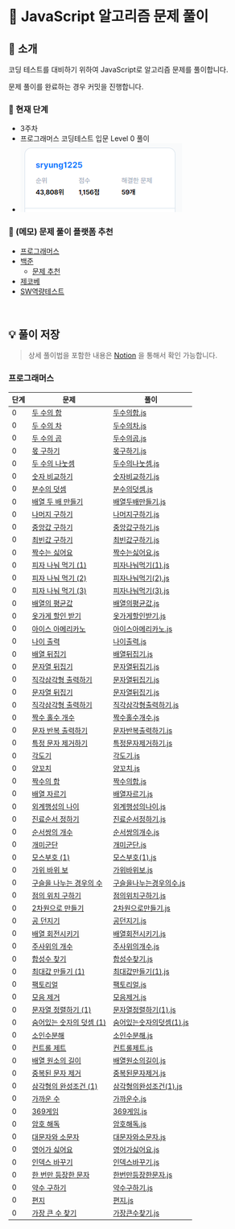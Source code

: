 # 🤮 JavaScript 알고리즘 문제 풀이

## 👋 소개

코딩 테스트를 대비하기 위하여 JavaScript로 알고리즘 문제를 풀이합니다.

문제 풀이를 완료하는 경우 커밋을 진행합니다.

### 🌱 현재 단계
- 3주차
- 프로그래머스 코딩테스트 입문 Level 0 풀이
- ![프로그래머스 현재 상태](./assets/status_programmers.PNG)

### 🎒 (메모) 문제 풀이 플랫폼 추천
- [프로그래머스](https://programmers.co.kr/)
- [백준](https://www.acmicpc.net/step)
  - [문제 추천](https://devjeong.com/algorithm/algorithm-1/#코딩-테스트-대비-백준-문제-추천)
- [제코베](https://paullab.co.kr/codefestival.html)
- [SW역량테스트](https://swexpertacademy.com/main/capacityTest/main.do)

<br>

## 💡 풀이 저장

> 상세 풀이법을 포함한 내용은 [Notion](https://eve1225.notion.site/7d0a802bb0da46fda1dec663bd41efb9?v=4bda3b722aab427d90e1a3fcc6facf2c) 을 통해서 확인 가능합니다.

### 프로그래머스
| 단계 | 문제 | 풀이 |
| ---- | ------- | ------- |
| 0 | [두 수의 합](https://school.programmers.co.kr/learn/courses/30/lessons/120802) | [두수의합.js](./Level0/두수의합.js)
| 0 | [두 수의 차](https://school.programmers.co.kr/learn/courses/30/lessons/120803) | [두수의차.js](./Level0/두수의차.js)
| 0 | [두 수의 곱](https://school.programmers.co.kr/learn/courses/30/lessons/120804) | [두수의곱.js](./Level0/두수의곱.js)
| 0 | [몫 구하기](https://school.programmers.co.kr/learn/courses/30/lessons/120805) | [몫구하기.js](./Level0/몫구하기.js)
| 0 | [두 수의 나눗셈](https://school.programmers.co.kr/learn/courses/30/lessons/120806) | [두수의나눗셈.js](./Level0/두수의나눗셈.js)
| 0 | [숫자 비교하기](https://school.programmers.co.kr/learn/courses/30/lessons/120807) | [숫자비교하기.js](./Level0/숫자비교하기.js)
| 0 | [분수의 덧셈](https://school.programmers.co.kr/learn/courses/30/lessons/120808) | [분수의덧셈.js](./Level0/분수의덧셈.js)
| 0 | [배열 두 배 만들기](https://school.programmers.co.kr/learn/courses/30/lessons/120809) | [배열두배만들기.js](./Level0/배열두배만들기.js)
| 0 | [나머지 구하기](https://school.programmers.co.kr/learn/courses/30/lessons/120810) | [나머지구하기.js](./Level0/나머지구하기.js)
| 0 | [중앙값 구하기](https://school.programmers.co.kr/learn/courses/30/lessons/120811) | [중앙값구하기.js](./Level0/중앙값구하기.js)
| 0 | [최빈값 구하기](https://school.programmers.co.kr/learn/courses/30/lessons/120812) | [최빈값구하기.js](./Level0/최빈값구하기.js)
| 0 | [짝수는 싫어요](https://school.programmers.co.kr/learn/courses/30/lessons/120813) | [짝수는싫어요.js](./Level0/짝수는싫어요.js)
| 0 | [피자 나눠 먹기 (1)](https://school.programmers.co.kr/learn/courses/30/lessons/120814) | [피자나눠먹기(1).js](./Level0/피자나눠먹기(1).js)
| 0 | [피자 나눠 먹기 (2)](https://school.programmers.co.kr/learn/courses/30/lessons/120815) | [피자나눠먹기(2).js](./Level0/피자나눠먹기(2).js)
| 0 | [피자 나눠 먹기 (3)](https://school.programmers.co.kr/learn/courses/30/lessons/120816) | [피자나눠먹기(3).js](./Level0/피자나눠먹기(3).js)
| 0 | [배열의 평균값](https://school.programmers.co.kr/learn/courses/30/lessons/120817) | [배열의평균값.js](./Level0/배열의평균값.js)
| 0 | [옷가게 할인 받기](https://school.programmers.co.kr/learn/courses/30/lessons/120818) | [옷가게할인받기.js](./Level0/옷가게할인받기.js)
| 0 | [아이스 아메리카노](https://school.programmers.co.kr/learn/courses/30/lessons/120819) | [아이스아메리카노.js](./Level0/아이스아메리카노.js)
| 0 | [나이 출력](https://school.programmers.co.kr/learn/courses/30/lessons/120820) | [나이출력.js](./Level0/나이출력.js)
| 0 | [배열 뒤집기](https://school.programmers.co.kr/learn/courses/30/lessons/120821) | [배열뒤집기.js](./Level0/배열뒤집기.js)
| 0 | [문자열 뒤집기](https://school.programmers.co.kr/learn/courses/30/lessons/120822) | [문자열뒤집기.js](./Level0/문자열뒤집기.js)
| 0 | [직각삼각형 출력하기](https://school.programmers.co.kr/learn/courses/30/lessons/120822) | [문자열뒤집기.js](./Level0/문자열뒤집기.js)
| 0 | [문자열 뒤집기](https://school.programmers.co.kr/learn/courses/30/lessons/120822) | [문자열뒤집기.js](./Level0/문자열뒤집기.js)
| 0 | [직각삼각형 출력하기](https://school.programmers.co.kr/learn/courses/30/lessons/120823) | [직각삼각형출력하기.js](./Level0/직각삼각형출력하기.js)
| 0 | [짝수 홀수 개수](https://school.programmers.co.kr/learn/courses/30/lessons/120824) | [짝수홀수개수.js](./Level0/짝수홀수개수.js)
| 0 | [문자 반복 출력하기](https://school.programmers.co.kr/learn/courses/30/lessons/120825) | [문자반복출력하기.js](./Level0/문자반복출력하기.js)
| 0 | [특정 문자 제거하기](https://school.programmers.co.kr/learn/courses/30/lessons/120826) | [특정문자제거하기.js](./Level0/특정문자제거하기.js)
| 0 | [각도기](https://school.programmers.co.kr/learn/courses/30/lessons/120829) | [각도기.js](./Level0/각도기.js)
| 0 | [양꼬치](https://school.programmers.co.kr/learn/courses/30/lessons/120830) | [양꼬치.js](./Level0/양꼬치.js)
| 0 | [짝수의 합](https://school.programmers.co.kr/learn/courses/30/lessons/120831) | [짝수의합.js](./Level0/짝수의합.js)
| 0 | [배열 자르기](https://school.programmers.co.kr/learn/courses/30/lessons/120833) | [배열자르기.js](./Level0/배열자르기.js)
| 0 | [외계행성의 나이](https://school.programmers.co.kr/learn/courses/30/lessons/120834) | [외계행성의나이.js](./Level0/외계행성의나이.js)
| 0 | [진료순서 정하기](https://school.programmers.co.kr/learn/courses/30/lessons/120835) | [진료순서정하기.js](./Level0/진료순서정하기.js)
| 0 | [순서쌍의 개수](https://school.programmers.co.kr/learn/courses/30/lessons/120836) | [순서쌍의개수.js](./Level0/순서쌍의개수.js)
| 0 | [개미군단](https://school.programmers.co.kr/learn/courses/30/lessons/120837) | [개미군단.js](./Level0/개미군단.js)
| 0 | [모스부호 (1)](https://school.programmers.co.kr/learn/courses/30/lessons/120838) | [모스부호(1).js](./Level0/모스부호(1).js)
| 0 | [가위 바위 보](https://school.programmers.co.kr/learn/courses/30/lessons/120839) | [가위바위보.js](./Level0/가위바위보.js)
| 0 | [구슬을 나누는 경우의 수](https://school.programmers.co.kr/learn/courses/30/lessons/120840) | [구슬을나누는경우의수.js](./Level0/구슬을나누는경우의수.js)
| 0 | [점의 위치 구하기](https://school.programmers.co.kr/learn/courses/30/lessons/120841) | [점의위치구하기.js](./Level0/점의위치구하기.js)
| 0 | [2차원으로 만들기](https://school.programmers.co.kr/learn/courses/30/lessons/120842) | [2차원으로만들기.js](./Level0/2차원으로만들기.js)
| 0 | [공 던지기](https://school.programmers.co.kr/learn/courses/30/lessons/120843) | [공던지기.js](./Level0/공던지기.js)
| 0 | [배열 회전시키기](https://school.programmers.co.kr/learn/courses/30/lessons/120844) | [배열회전시키기.js](./Level0/배열회전시키기.js)
| 0 | [주사위의 개수](https://school.programmers.co.kr/learn/courses/30/lessons/120845) | [주사위의개수.js](./Level0/주사위의개수.js)
| 0 | [합성수 찾기](https://school.programmers.co.kr/learn/courses/30/lessons/120846) | [합성수찾기.js](./Level0/합성수찾기.js)
| 0 | [최대값 만들기 (1)](https://school.programmers.co.kr/learn/courses/30/lessons/120847) | [최대값만들기(1).js](./Level0/최대값만들기(1).js)
| 0 | [팩토리얼](https://school.programmers.co.kr/learn/courses/30/lessons/120848) | [팩토리얼.js](./Level0/팩토리얼.js)
| 0 | [모음 제거](https://school.programmers.co.kr/learn/courses/30/lessons/120849) | [모음제거.js](./Level0/모음제거.js)
| 0 | [문자열 정렬하기 (1)](https://school.programmers.co.kr/learn/courses/30/lessons/120850) | [문자열정렬하기(1).js](./Level0/문자열정렬하기(1).js)
| 0 | [숨어있는 숫자의 덧셈 (1)](https://school.programmers.co.kr/learn/courses/30/lessons/120851) | [숨어있는숫자의덧셈(1).js](./Level0/숨어있는숫자의덧셈(1).js)
| 0 | [소인수분해](https://school.programmers.co.kr/learn/courses/30/lessons/120852) | [소인수분해.js](./Level0/소인수분해.js)
| 0 | [컨트롤 제트](https://school.programmers.co.kr/learn/courses/30/lessons/120853) | [컨트롤제트.js](./Level0/컨트롤제트.js)
| 0 | [배열 원소의 길이](https://school.programmers.co.kr/learn/courses/30/lessons/120854) | [배열원소의길이.js](./Level0/배열원소의길이.js)
| 0 | [중복된 문자 제거](https://school.programmers.co.kr/learn/courses/30/lessons/120888) | [중복된문자제거.js](./Level0/중복된문자제거.js)
| 0 | [삼각형의 완성조건 (1)](https://school.programmers.co.kr/learn/courses/30/lessons/120889) | [삼각형의완성조건(1).js](./Level0/삼각형의완성조건(1).js)
| 0 | [가까운 수](https://school.programmers.co.kr/learn/courses/30/lessons/120890) | [가까운수.js](./Level0/가까운수.js)
| 0 | [369게임](https://school.programmers.co.kr/learn/courses/30/lessons/120891) | [369게임.js](./Level0/369게임.js)
| 0 | [암호 해독](https://school.programmers.co.kr/learn/courses/30/lessons/120892) | [암호해독.js](./Level0/암호해독.js)
| 0 | [대문자와 소문자](https://school.programmers.co.kr/learn/courses/30/lessons/120893) | [대문자와소문자.js](./Level0/대문자와소문자.js)
| 0 | [영어가 싫어요](https://school.programmers.co.kr/learn/courses/30/lessons/120894) | [영어가싫어요.js](./Level0/영어가싫어요.js)
| 0 | [인덱스 바꾸기](https://school.programmers.co.kr/learn/courses/30/lessons/120895) | [인덱스바꾸기.js](./Level0/인덱스바꾸기.js)
| 0 | [한 번만 등장한 문자](https://school.programmers.co.kr/learn/courses/30/lessons/120896) | [한번만등장한문자.js](./Level0/한번만등장한문자.js)
| 0 | [약수 구하기](https://school.programmers.co.kr/learn/courses/30/lessons/120897) | [약수구하기.js](./Level0/약수구하기.js)
| 0 | [편지](https://school.programmers.co.kr/learn/courses/30/lessons/120898) | [편지.js](./Level0/편지.js)
| 0 | [가장 큰 수 찾기](https://school.programmers.co.kr/learn/courses/30/lessons/120899) | [가장큰수찾기.js](./Level0/가장큰수찾기.js)
